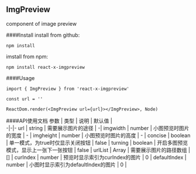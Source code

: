## ImgPreview
component of image preview

####Install
install from github:
```
npm install
```
imstall from npm:
```
npm install react-x-imgpreview
```
####Usage
```
import { ImgPreview } from 'react-x-imgpreview'

const url = ''

ReactDom.render(<ImgPreview url={url}></ImgPreview>, Node)
```


####API使用文档
参数 | 类型 | 说明 | 默认值 |  
-|-|-
url | string | 需要展示图片的途径 | -|
imgwidth | number | 小图预览时图片的宽度 | - |
imgheight | number | 小图预览时图片的高度 | - |
concise | boolean | 单一模式，为true时仅显示关闭按钮 | false |
turning | boolean | 开启多图预览模式，显示上一张下一张按钮 | false |
urlList | Array | 需要展示图片的路径数组 | [] |
curIndex | number | 预览时显示索引为curIndex的图片 | 0 |
defaultIndex | number | 小图时显示索引为defaultIndex的图片 | 0 |

 
